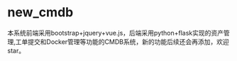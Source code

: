 # new_cmdb
本系统前端采用bootstrap+jquery+vue.js，后端采用python+flask实现的资产管理,工单提交和Docker管理等功能的CMDB系统，新的功能后续还会再添加，欢迎star。
